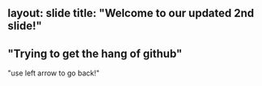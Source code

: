 layout: slide
title: "Welcome to our updated 2nd slide!"
---
"Trying to get the hang of github"
---
"use left arrow to go back!"
